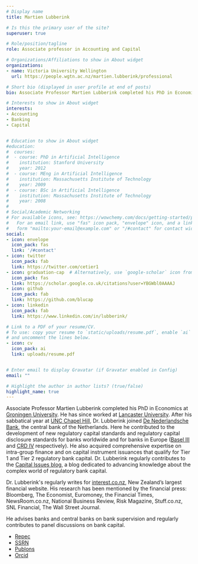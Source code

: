 ```yaml
---
# Display name
title: Martien Lubberink

# Is this the primary user of the site?
superuser: true

# Role/position/tagline
role: Associate professor in Accounting and Capital

# Organizations/Affiliations to show in About widget
organizations:
- name: Victoria University Wellington
  url: https://people.wgtn.ac.nz/martien.lubberink/professional

# Short bio (displayed in user profile at end of posts)
bio: Associate Professor Martien Lubberink completed his PhD in Economics at Groningen University. His main research interests are accounting, banking, and capital. 

# Interests to show in About widget
interests:
- Accounting  
- Banking
- Capital  


# Education to show in About widget
#education:
#  courses:
#  - course: PhD in Artificial Intelligence
#    institution: Stanford University
#    year: 2012
#  - course: MEng in Artificial Intelligence
#    institution: Massachusetts Institute of Technology
#    year: 2009
#  - course: BSc in Artificial Intelligence
#    institution: Massachusetts Institute of Technology
#    year: 2008
#
# Social/Academic Networking
# For available icons, see: https://wowchemy.com/docs/getting-started/page-builder/#icons
#   For an email link, use "fas" icon pack, "envelope" icon, and a link in the
#   form "mailto:your-email@example.com" or "/#contact" for contact widget.
social:
- icon: envelope
  icon_pack: fas
  link: '/#contact'
- icon: twitter
  icon_pack: fab
  link: https://twitter.com/cetier1
- icon: graduation-cap  # Alternatively, use `google-scholar` icon from `ai` icon pack
  icon_pack: fas
  link: https://scholar.google.co.uk/citations?user=YBGWbl0AAAAJ
- icon: github
  icon_pack: fab
  link: https://github.com/blucap
- icon: linkedin
  icon_pack: fab
  link: https://www.linkedin.com/in/lubberink/

# Link to a PDF of your resume/CV.
# To use: copy your resume to `static/uploads/resume.pdf`, enable `ai` icons in `params.toml`, 
# and uncomment the lines below.
- icon: cv
  icon_pack: ai
  link: uploads/resume.pdf


# Enter email to display Gravatar (if Gravatar enabled in Config)
email: ""

# Highlight the author in author lists? (true/false)
highlight_name: true
---
```


Associate Professor Martien Lubberink completed his PhD in Economics at [Groningen University](https://www.rug.nl/?lang=en). He has since worked at [Lancaster University](https://www.lancaster.ac.uk/lums/). After his sabbatical year at [UNC Chapel Hill](https://www.kenan-flagler.unc.edu/), Dr. Lubberink joined [De Nederlandsche Bank](https://www.dnb.nl/en/), the central bank of the Netherlands. Here he contributed to the development of new regulatory capital standards and regulatory capital disclosure standards for banks worldwide and for banks in Europe ([Basel III](https://www.bis.org/bcbs/basel3.htm) and [CRD IV](https://eur-lex.europa.eu/legal-content/EN/TXT/?uri=CELEX:32013L0036) respectively). He also acquired comprehensive expertise on intra-group finance and on capital instrument issuances that qualify for Tier 1 and Tier 2 regulatory bank capital. Dr. Lubberink regularly contributes to the [Capital Issues blog](http://capitalissues.co/), a blog dedicated to advancing knowledge about the complex world of regulatory bank capital. 

Dr. Lubberink's regularly writes for [interest.co.nz](https://www.interest.co.nz/), New Zealand’s largest financial website. His research has been mentioned by the financial press: Bloomberg, The Economist, Euromoney, the Financial Times, NewsRoom.co.nz, National Business Review, Risk Magazine, Stuff.co.nz, SNL Financial, The Wall Street Journal. 

He advises banks and central banks on bank supervision and regularly contributes to panel discussions on bank capital.

+ [Repec](https://ideas.repec.org/f/plu290.html)
+ [SSRN](https://papers.ssrn.com/sol3/cf_dev/AbsByAuth.cfm?per_id=255102)
+ [Publons](https://publons.com/researcher/1185525/martien-lubberink/)
+ [Orcid](https://orcid.org/0000-0003-2731-2998)


<!-- {{< icon name="download" pack="fas" >}} Download my {{< staticref "uploads/demo_resume.pdf" "newtab" >}}resumé{{< /staticref >}}. --> 
